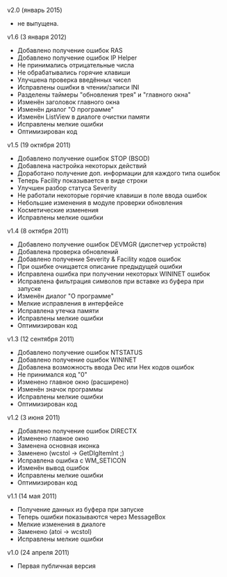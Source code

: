 v2.0 (январь 2015)
- не выпущена.

v1.6 (3 января 2012)
- Добавлено получение ошибок RAS
- Добавлено получение ошибок IP Helper
- Не принимались отрицательные числа
- Не обрабатывались горячие клавиши
- Улучшена проверка введённых чисел
- Исправлены ошибки в чтении/записи INI
- Разделены таймеры "обновления трея" и "главного окна"
- Изменён заголовок главного окна
- Изменён диалог "О программе"
- Изменён ListView в диалоге очистки памяти
- Исправлены мелкие ошибки
- Оптимизирован код

v1.5 (19 октября 2011)
- Добавлено получение ошибок STOP (BSOD)
- Добавлена настройка некоторых действий
- Доработано получение доп. информации для каждого типа ошибок
- Теперь Facility показывается в виде строки
- Улучшен разбор статуса Severity
- Не работали некоторые горячие клавиши в поле ввода ошибок
- Небольшие изменения в модуле проверки обновления
- Косметические изменения
- Исправлены мелкие ошибки

v1.4 (8 октября 2011)
- Добавлено получение ошибок DEVMGR (диспетчер устройств)
- Добавлена проверка обновлений
- Добавлено получение Severity & Facility кодов ошибок
- При ошибке очищается описание предыдущей ошибки
- Исправлена ошибка при получении некоторых WININET ошибок
- Исправлена фильтрация символов при вставке из буфера при запуске
- Изменён диалог "О программе"
- Мелкие исправления в интерфейсе
- Исправлена утечка памяти
- Исправлены мелкие ошибки
- Оптимизирован код

v1.3 (12 сентября 2011)
- Добавлено получение ошибок NTSTATUS
- Добавлено получение ошибок WININET
- Добавлена возможность ввода Dec или Hex кодов ошибок
- Не принимался код "0"
- Изменено главное окно (расширено)
- Изменён значок программы
- Исправлены мелкие ошибки
- Оптимизирован код

v1.2 (3 июня 2011)
- Добавлено получение ошибок DIRECTX
- Изменено главное окно
- Заменена основная иконка
- Заменено (wcstol -> GetDlgItemInt ;)
- Исправлена ошибка с WM_SETICON
- Изменён вывод ошибок
- Исправлены мелкие ошибки
- Оптимизирован код

v1.1 (14 мая 2011)
- Получение данных из буфера при запуске
- Теперь ошибки показываются через MessageBox
- Мелкие изменения в диалоге
- Заменено (atoi -> wcstol)
- Исправлены мелкие ошибки

v1.0 (24 апреля 2011)
- Первая публичная версия
